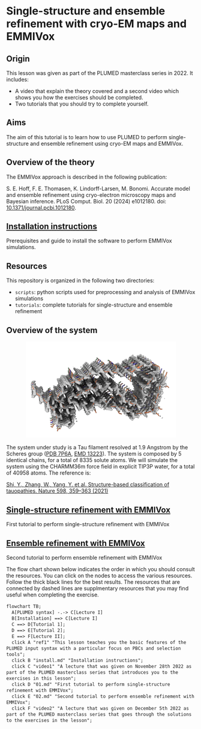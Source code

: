# Single-structure and ensemble refinement with cryo-EM maps and EMMIVox

## Origin

This lesson was given as part of the PLUMED masterclass series in 2022. It includes:

* A video that explain the theory covered and a second video which shows you how the exercises should be completed.
* Two tutorials that you should try to complete yourself.

## Aims

The aim of this tutorial is to learn how to use PLUMED to perform single-structure and ensemble refinement using cryo-EM maps and EMMIVox.

## Overview of the theory 

The EMMIVox approach is described in the following publication:

S. E. Hoff, F. E. Thomasen, K. Lindorff-Larsen, M. Bonomi. Accurate model and ensemble refinement using cryo-electron microscopy maps and Bayesian inference.
PLoS Comput. Biol. 20 (2024) e1012180. doi: [10.1371/journal.pcbi.1012180](https://doi.org/10.1371/journal.pcbi.1012180).

## [Installation instructions](install.md)
Prerequisites and guide to install the software to perform EMMIVox simulations.

## Resources

This repository is organized in the following two directories:
* `scripts`: python scripts used for preprocessing and analysis of EMMIVox simulations
* `tutorials`: complete tutorials for single-structure and ensemble refinement

## Overview of the system

<p align="center">
  <img src="tau.png" width="400">
</p>

The system under study is a Tau filament resolved at 1.9 Angstrom by the Scheres group
 ([PDB 7P6A](https://www.rcsb.org/structure/7P6A), [EMD 13223](https://www.ebi.ac.uk/emdb/EMD-13223)). The system is composed by 5 identical chains, for a total of 8335 solute atoms.
We will simulate the system using the CHARMM36m force field in explicit TIP3P water, for a total of 40958 atoms. The reference is:

[Shi, Y., Zhang, W., Yang, Y. et al. Structure-based classification of tauopathies. Nature 598, 359–363 (2021)](https://doi.org/10.1038/s41586-021-03911-7)


## [Single-structure refinement with EMMIVox](01.md)
First tutorial to perform single-structure refinement with EMMIVox

## [Ensemble refinement with EMMIVox](02.md)
Second tutorial to perform ensemble refinement with EMMIVox

The flow chart shown below indicates the order in which you should consult the resources.  You can click on the nodes to access the various resources.  Follow the thick black lines for the best results.  The resources that are connected by dashed lines are supplmentary resources that you may find useful when completing the exercise. 

```mermaid
flowchart TB;
  A[PLUMED syntax] -.-> C[Lecture I] 
  B[Installation] ==> C[Lecture I]
  C ==> D[Tutorial 1];
  D ==> E[Tutorial 2];
  E ==> F[Lecture II];
  click A "ref1" "This lesson teaches you the basic features of the PLUMED input syntax with a particular focus on PBCs and selection tools";
  click B "install.md" "Installation instructions";
  click C "video1" "A lecture that was given on November 28th 2022 as part of the PLUMED masterclass series that introduces you to the exercises in this lesson";
  click D "01.md" "First tutorial to perform single-structure refinement with EMMIVox";
  click E "02.md" "Second tutorial to perform ensemble refinement with EMMIVox";
  click F "video2" "A lecture that was given on December 5th 2022 as part of the PLUMED masterclass series that goes through the solutions to the exercises in the lesson";
```
